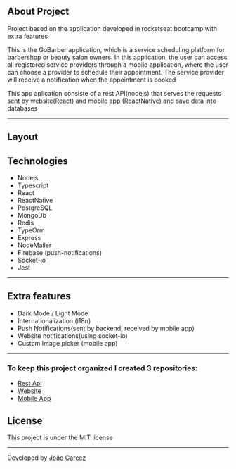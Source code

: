 ## About Project
Project based on the application developed in rocketseat bootcamp with extra features

This is the GoBarber application, which is a service scheduling platform for barbershop or beauty salon owners. In this application, the user can access all registered service providers through a mobile application, where the user can choose a provider to schedule their appointment. The service provider will receive a notification when the appointment is booked

This app aplication consiste of a rest API(nodejs) that serves the requests sent by website(React) and mobile app (ReactNative) and save data into databases

---

## Layout

## Technologies
- Nodejs
- Typescript
- React
- ReactNative
- PostgreSQL
- MongoDb
- Redis
- TypeOrm
- Express
- NodeMailer
- Firebase (push-notifications)
- Socket-io
- Jest

---

## Extra features
- Dark Mode / Light Mode
- Internationalization (i18n)
- Push Notifications(sent by backend, received by mobile app)
- Website notifications(using socket-io)
- Custom Image picker (mobile app)

---

### To keep this project organized I created 3 repositories:
- [Rest Api](https://github.com/jcagz96/GoBarber2022-backend)
- [Website](https://github.com/jcagz96/GoBarber2022-frontend)
- [Mobile App](https://github.com/jcagz96/GoBarber2022-mobile)

## License
This project is under the MIT license

---

Developed by [João Garcez](https://www.linkedin.com/in/joaogarcez/)
